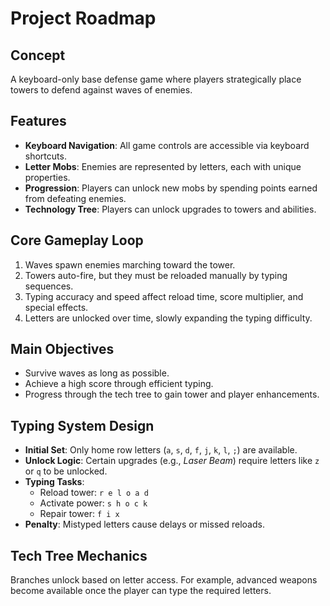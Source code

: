 # Project Roadmap

## Concept

A keyboard-only base defense game where players strategically place towers to defend against waves of enemies.

## Features

- **Keyboard Navigation**: All game controls are accessible via keyboard shortcuts.
- **Letter Mobs**: Enemies are represented by letters, each with unique properties.
- **Progression**: Players can unlock new mobs by spending points earned from defeating enemies.
- **Technology Tree**: Players can unlock upgrades to towers and abilities.

## Core Gameplay Loop
1. Waves spawn enemies marching toward the tower.
2. Towers auto-fire, but they must be reloaded manually by typing sequences.
3. Typing accuracy and speed affect reload time, score multiplier, and special effects.
4. Letters are unlocked over time, slowly expanding the typing difficulty.

## Main Objectives
- Survive waves as long as possible.
- Achieve a high score through efficient typing.
- Progress through the tech tree to gain tower and player enhancements.

## Typing System Design
- **Initial Set**: Only home row letters (`a`, `s`, `d`, `f`, `j`, `k`, `l`, `;`) are available.
- **Unlock Logic**: Certain upgrades (e.g., *Laser Beam*) require letters like `z` or `q` to be unlocked.
- **Typing Tasks**:
  - Reload tower: `r e l o a d`
  - Activate power: `s h o c k`
  - Repair tower: `f i x`
- **Penalty**: Mistyped letters cause delays or missed reloads.

## Tech Tree Mechanics
Branches unlock based on letter access. For example, advanced weapons become available once the player can type the required letters.
